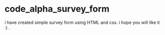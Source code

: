 # code_alpha_survey_form
i have created simple survey form using HTML and css. i hope you will like it :) .
